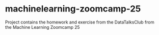 # machinelearning-zoomcamp-25
Project contains the homework and exercise from the DataTalksClub from the Machine Learning Zoomcamp 25
